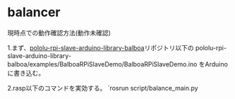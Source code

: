 # balancer

現時点での動作確認方法(動作未確認)

1.まず、[pololu-rpi-slave-arduino-library-balboa](https://github.com/oguran/pololu-rpi-slave-arduino-library-balboa)リポジトリ以下の
pololu-rpi-slave-arduino-library-balboa/examples/BalboaRPiSlaveDemo/BalboaRPiSlaveDemo.ino
をArduinoに書き込む。

2.rasp以下のコマンドを実効する。
`rosrun script/balance_main.py
